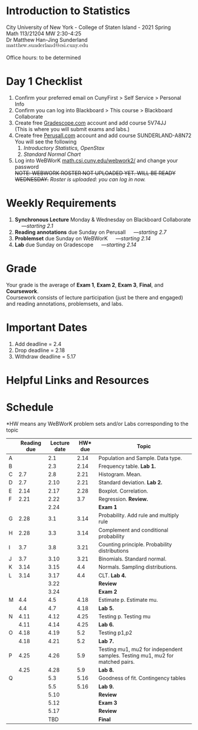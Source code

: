 # Introduction to Statistics
City University of New York - College of Staten Island - 2021 Spring  
Math 113/21204 MW 2:30-4:25  
Dr Matthew Han-Jing Sunderland  
![other](../other2.png)

Office hours: to be determined

# Day 1 Checklist
1. Confirm your preferred email on CunyFirst > Self Service > Personal Info
1. Confirm you can log into Blackboard > This course > Blackboard Collaborate
1. Create free [Gradescope.com](https://www.gradescope.com) account and add course 5V74JJ  
   (This is where you will submit exams and labs.)
1. Create free [Perusall.com](https://www.perusall.com) account and add course SUNDERLAND-A8N72  
   You will see the following
   1. *Introductory Statistics, OpenStax*
   1. *Standard Normal Chart*
1. Log into WeBWorK [math.csi.cuny.edu/webwork2/](https://www.math.csi.cuny.edu/webwork2/Math113_21204_Sunderland_S21/) and change your password  
   <s>NOTE: WEBWORK ROSTER NOT UPLOADED YET. WILL BE READY WEDNESDAY.</s> _Roster is uploaded: you can log in now._

# Weekly Requirements
1. **Synchronous Lecture** Monday & Wednesday on Blackboard Collaborate &emsp; —*starting 2.1*
1. **Reading annotations** due Sunday on Perusall &emsp; —*starting 2.7*
1. **Problemset** due Sunday on WeBWorK &emsp; —*starting 2.14*
1. **Lab** due Sunday on Gradescope &emsp; —*starting 2.14*

# Grade
Your grade is the average of **Exam 1**, **Exam 2**, **Exam 3**, **Final**, and **Coursework**.  
Coursework consists of lecture participation (just be there and engaged) and reading annotations, problemsets, and labs.

# Important Dates
1. Add deadline = 2.4
1. Drop deadline = 2.18
1. Withdraw deadline = 5.17

# Helpful Links and Resources

# Schedule
\*HW means any WeBWorK problem sets and/or Labs corresponding to the topic

|   | Reading due | Lecture date | HW* due | Topic |
| - | ---- | ---- | ---- | - |
| A |      | 2.1  | 2.14 | Population and Sample. Data type. |
| B |      | 2.3  | 2.14 | Frequency table. **Lab 1.** |
| C | 2.7  | 2.8  | 2.21 | Histogram. Mean. |
| D | 2.7  | 2.10 | 2.21 | Standard deviation. **Lab 2.** |
| E | 2.14 | 2.17 | 2.28 | Boxplot. Correlation. |
| F | 2.21 | 2.22 | 3.7  | Regression. **Review.** |
|   |      | 2.24 |      | **Exam 1** |
| G | 2.28 | 3.1  | 3.14 | Probability. Add rule and multiply rule |
| H | 2.28 | 3.3  | 3.14 | Complement and conditional probability | Lab 3 |
| I | 3.7  | 3.8  | 3.21 | Counting principle. Probability distributions |
| J | 3.7  | 3.10 | 3.21 | Binomials. Standard normal. |
| K | 3.14 | 3.15 | 4.4  | Normals. Sampling distributions. |
| L | 3.14 | 3.17 | 4.4  | CLT. **Lab 4.** |
|   |      | 3.22 |      | **Review** |
|   |      | 3.24 |      | **Exam 2** |
| M | 4.4  | 4.5  | 4.18 | Estimate p. Estimate mu. |
|   | 4.4  | 4.7  | 4.18 | **Lab 5.** |
| N | 4.11 | 4.12 | 4.25 | Testing p. Testing mu |
|   | 4.11 | 4.14 | 4.25 | **Lab 6.** |
| O | 4.18 | 4.19 | 5.2  | Testing p1,p2 |
|   | 4.18 | 4.21 | 5.2  | **Lab 7.** |
| P | 4.25 | 4.26 | 5.9  | Testing mu1, mu2 for independent samples. Testing mu1, mu2 for matched pairs. |
|   | 4.25 | 4.28 | 5.9  | **Lab 8.** |
| Q |      | 5.3  | 5.16 | Goodness of fit. Contingency tables |
|   |      | 5.5  | 5.16 | **Lab 9.** |
|   |      | 5.10 |      | **Review** |
|   |      | 5.12 |      | **Exam 3** |
|   |      | 5.17 |      | **Review** |
|   |      | TBD  |      | **Final** |

<!--
# Reading and Lecture Schedule
By each Sunday below

1. Go to [Perusall.com](https://www.perusall.com) and **do the reading**. Make the minimum number of annotations:
    1. Highlight interesting passages and type in comments and questions
    1. Click on classmates' highlights and add to the discussion
    1. Click on the instructor's highlights (if any) and add to the discussion.
1. **Watch the recordings** linked below
1. **Review the notes** linked below

`A`. (2.7) [Recording 1] [2] [3] [Notes 1] [2] [3]  
`B`. (2.7)  
`C`. (2.14)  
`D`. (2.14)  
`E`. (2.21)  
`F`. (2.21)  
`G`. (2.28)  
`H`. (2.28)  
`A-G`. (2.28) Midterm 1  
`I`. (3.7)  
`J`. (3.7)  
`K`. (3.14)  
`L`. (3.14)  
`M`. (3.21)  
`N`. (3.21)  
`H-N`. (3.28) Midterm 2  
`O`. (4.7)  
`P`. (4.7)  
`Q`. (4.11)  
`R`. (4.11)  
`S`. (4.18)  
`T`. (4.18)  
`U`. (4.25)  
`V`. (4.25)  
`W`. (5.2)  
`X`. (5.2)  
`Y`. (5.9)  
`Z`. (5.9)  
`A-Z`. (TBD) Final  

# Lab and Problem Set Schedule
By each Sunday below

1. Go to [WeBWorK](https://www.math.csi.cuny.edu/webwork2/) and **do the problemset**
1. **Do the lab** linked below
    * If it is a Jupyter notebook:
        1. Wait for the notebook to load (server can take up to 5 minutes to spin up)
        1. Complete the lab
        1. Save your completed lab as a PDF and submit to *Gradescope*. Directions included at end of each jupyter lab
    * If the lab is a PDF worksheet:
        1. Download the worksheet to your computer
        1. Open it in a program that lets you mark it up (eg, macOS Preview, Notability, etc)
        1. Complete the worksheet
        1. Save your completed lab as a PDF and submit to *Gradescope*

`AB`. (2.14) https://mybinder.org/v2/gh/anniebmcc/pycalclab/master?filepath=mat301a.ipynb  
`CD`. (2.21)  
`EF`. (2.28)  
`GH`. (3.7)  
`IJ`. (3.14)  
`KL`. (3.21)  
`MN`. (3.28)  
`OP`. (4.11)  
`QR`. (4.18)  
`ST`. (4.25)  
`UV`. (5.2)  
`WX`. (5.9)  
`YZ`. (5.16)  

# Webwork Exam Tips

1. Go to "Homework Sets" and **click "Take Midterm 1 test" to take or retake Midterm 1**.
1. Click "Midterm 1 (test 1)" to review previous attempt 1, click "Midterm 1 (test 2)" to review previous attempt 2, etc.

![Click "Take Midterm 1 test" to take or retake Midterm 1. Click "Midterm 1 (test 1)" to review previous attempt (attempt 1)](../webwork1.png)

3. Answers are saved automatically when you type them. After you have typed in your answer to one problem, just click on the next problem you want to do.
1. Click "preview" to see messages, if any, about the format of your answer.
1. **DO NOT click "grade" until done with ALL questions.**

![Answers are saved automatically when you type them. Click "preview" to see any helpful messages. DO NOT click "grade" until done with ALL questions.](../webwork2.png)

6. A yellow banner means this attempt is already submitted: no changes are possible. You may review your recorded answers and the correct answers for this attempt. To retake the exam, go back to the "Homework sets" page.

![Yellow banner means this attempt is already submitted, no changes are possible.](../webwork3.png)
-->
